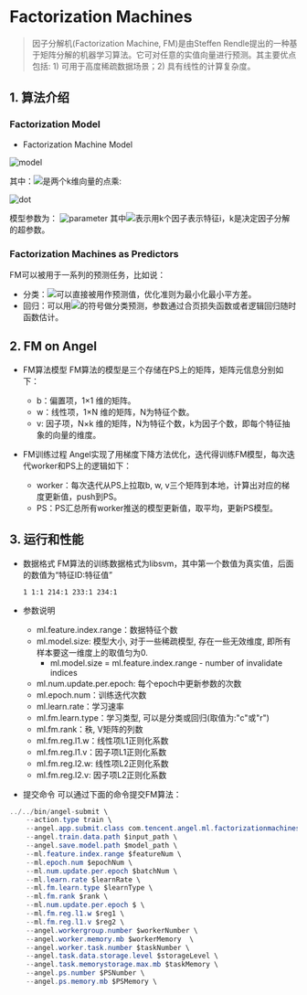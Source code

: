 # Factorization Machines      
> 因子分解机(Factorization Machine, FM)是由Steffen Rendle提出的一种基于矩阵分解的机器学习算法。它可对任意的实值向量进行预测。其主要优点包括: 1) 可用于高度稀疏数据场景；2) 具有线性的计算复杂度。

## 1. 算法介绍
### Factorization Model     
* Factorization Machine Model

![model](http://latex.codecogs.com/png.latex?\dpi{150}\hat{y}(x)=b+\sum_{i=1}^n{w_ix_i}+\sum_{i=1}^n\sum_{j=i+1}^n<v_i,v_j>x_ix_j)

其中：![](http://latex.codecogs.com/png.latex?\dpi{100}\inline%20<v_i,v_j>)是两个k维向量的点乘:

![dot](http://latex.codecogs.com/png.latex?\dpi{150}\inline%20<v_i,v_j>=\sum_{i=1}^kv_{i,f}\cdot%20v_{j,f})

模型参数为：
![parameter](http://latex.codecogs.com/png.latex?\dpi{100}\inlinew_0\in%20R,w\in%20R^n,V\in%20R^{n\times%20k})
其中![](http://latex.codecogs.com/png.latex?\dpi{100}\inline%20v_i)表示用k个因子表示特征i，k是决定因子分解的超参数。

### Factorization Machines as Predictors
FM可以被用于一系列的预测任务，比如说：
* 分类：![](http://latex.codecogs.com/png.latex?\dpi{100}\inline%20\hat{y})可以直接被用作预测值，优化准则为最小化最小平方差。
* 回归：可以用![](http://latex.codecogs.com/png.latex?\dpi{100}\inline%20\hat{y})的符号做分类预测，参数通过合页损失函数或者逻辑回归随时函数估计。

## 2. FM on Angel
* FM算法模型
FM算法的模型是三个存储在PS上的矩阵，矩阵元信息分别如下：        
    * b：偏置项，1×1 维的矩阵。
    * w：线性项，1×N 维的矩阵，N为特征个数。
    * v: 因子项，N×k 维的矩阵，N为特征个数，k为因子个数，即每个特征抽象的向量的维度。

* FM训练过程
    Angel实现了用梯度下降方法优化，迭代得训练FM模型，每次迭代worker和PS上的逻辑如下：       
    * worker：每次迭代从PS上拉取b, w, v三个矩阵到本地，计算出对应的梯度更新值，push到PS。
    * PS：PS汇总所有worker推送的模型更新值，取平均，更新PS模型。

## 3. 运行和性能
* 数据格式
    FM算法的训练数据格式为libsvm，其中第一个数值为真实值，后面的数值为“特征ID:特征值”
    ```
    1 1:1 214:1 233:1 234:1
    ```
* 参数说明            
  * ml.feature.index.range：数据特征个数
  * ml.model.size: 模型大小, 对于一些稀疏模型, 存在一些无效维度, 即所有样本要这一维度上的取值匀为0.
    - ml.model.size = ml.feature.index.range - number of invalidate indices
  * ml.num.update.per.epoch: 每个epoch中更新参数的次数
  * ml.epoch.num：训练迭代次数            
  * ml.learn.rate：学习速率          
  * ml.fm.learn.type：学习类型, 可以是分类或回归(取值为:"c"或"r")
  * ml.fm.rank：秩, V矩阵的列数
  * ml.fm.reg.l1.w：线性项L1正则化系数
  * ml.fm.reg.l1.v：因子项L1正则化系数
  * ml.fm.reg.l2.w: 线性项L2正则化系数
  * ml.fm.reg.l2.v: 因子项L2正则化系数
  
* 提交命令
    可以通过下面的命令提交FM算法：
```java
../../bin/angel-submit \
    --action.type train \
    --angel.app.submit.class com.tencent.angel.ml.factorizationmachines.FMRunner  \
    --angel.train.data.path $input_path \
    --angel.save.model.path $model_path \
    --ml.feature.index.range $featureNum \
    --ml.epoch.num $epochNum \
    --ml.num.update.per.epoch $batchNum \
    --ml.learn.rate $learnRate \
    --ml.fm.learn.type $learnType \
    --ml.fm.rank $rank \
    --ml.num.update.per.epoch $ \
    --ml.fm.reg.l1.w $reg1 \
    --ml.fm.reg.l1.v $reg2 \
    --angel.workergroup.number $workerNumber \
    --angel.worker.memory.mb $workerMemory  \
    --angel.worker.task.number $taskNumber \
    --angel.task.data.storage.level $storageLevel \
    --angel.task.memorystorage.max.mb $taskMemory \
    --angel.ps.number $PSNumber \
    --angel.ps.memory.mb $PSMemory \
```
